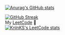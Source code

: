 
[![Anurag's GitHub stats](https://github-readme-stats.vercel.app/api?username=xali1ove&show_icons=true&theme=tokyonight&include_all_commits=true&count_private=true)](https://github.com/xali1ove/github-readme-stats) <br>

  [![GitHub Streak](https://streak-stats.demolab.com?user=xali1ove&theme=dark)](https://git.io/streak-stats) <br>
  My <a href="https://leetcode.com/xali1ove/">LeetCode<a/> 🧠 <br>
[![KnlnKS's LeetCode stats](https://leetcode-stats-six.vercel.app/api?username=xali1ove&theme=dark)](https://github.com/KnlnKS/leetcode-stats) <br>
  
<!--[![Top Langs](https://github-readme-stats.vercel.app/api/top-langs/?username=xali1ove&theme=tokyonight)](https://github.com/xali1ove/github-readme-stats) <br>
My <a href="https://leetcode.com/xali1ove/">LeetCode<a/> 🧠 <br>
[![KnlnKS's LeetCode stats](https://leetcode-stats-six.vercel.app/api?username=xali1ove&theme=dark)](https://github.com/KnlnKS/leetcode-stats)
<!--[![GitHub Streak](https://streak-stats.demolab.com?user=xali1ove&theme=dark)](https://git.io/streak-stats)
<!--
**xali1ove/xali1ove** is a ✨ _special_ ✨ repository because its `README.md` (this file) appears on your GitHub profile.

Here are some ideas to get you started:

- 🔭 I’m currently working on ...
- 🌱 I’m currently learning ...
- 👯 I’m looking to collaborate on ...
- 🤔 I’m looking for help with ...
- 💬 Ask me about ...
- 📫 How to reach me: ...
- 😄 Pronouns: ...
- ⚡ Fun fact: ...
-->
